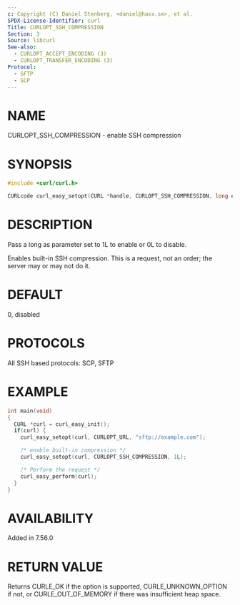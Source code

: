 ```yaml
---
c: Copyright (C) Daniel Stenberg, <daniel@haxx.se>, et al.
SPDX-License-Identifier: curl
Title: CURLOPT_SSH_COMPRESSION
Section: 3
Source: libcurl
See-also:
  - CURLOPT_ACCEPT_ENCODING (3)
  - CURLOPT_TRANSFER_ENCODING (3)
Protocol:
  - SFTP
  - SCP
---
```


# NAME

CURLOPT_SSH_COMPRESSION - enable SSH compression

# SYNOPSIS

~~~c
#include <curl/curl.h>

CURLcode curl_easy_setopt(CURL *handle, CURLOPT_SSH_COMPRESSION, long enable);
~~~

# DESCRIPTION

Pass a long as parameter set to 1L to enable or 0L to disable.

Enables built-in SSH compression. This is a request, not an order; the server
may or may not do it.

# DEFAULT

0, disabled

# PROTOCOLS

All SSH based protocols: SCP, SFTP

# EXAMPLE

~~~c
int main(void)
{
  CURL *curl = curl_easy_init();
  if(curl) {
    curl_easy_setopt(curl, CURLOPT_URL, "sftp://example.com");

    /* enable built-in compression */
    curl_easy_setopt(curl, CURLOPT_SSH_COMPRESSION, 1L);

    /* Perform the request */
    curl_easy_perform(curl);
  }
}
~~~

# AVAILABILITY

Added in 7.56.0

# RETURN VALUE

Returns CURLE_OK if the option is supported, CURLE_UNKNOWN_OPTION if not, or
CURLE_OUT_OF_MEMORY if there was insufficient heap space.
